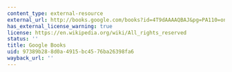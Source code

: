 ```yaml
---
content_type: external-resource
external_url: http://books.google.com/books?id=4T9dAAAAQBAJ&pg=PA110=onepage
has_external_license_warning: true
license: https://en.wikipedia.org/wiki/All_rights_reserved
status: ''
title: Google Books
uid: 97389b28-8d0a-4915-bc45-76ba26398fa6
wayback_url: ''
---
```

